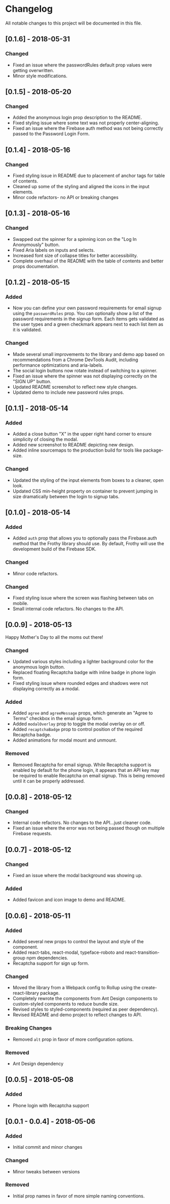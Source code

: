# Changelog

All notable changes to this project will be documented in this file.

## [0.1.6] - 2018-05-31

### Changed

* Fixed an issue where the passwordRules default prop values were getting overwritten.
* Minor style modifications.

## [0.1.5] - 2018-05-20

### Changed

* Added the anonymous login prop description to the README.
* Fixed styling issue where some text was not properly center-aligning.
* Fixed an issue where the Firebase auth method was not being correctly passed to the Password Login Form.

## [0.1.4] - 2018-05-16

### Changed

* Fixed styling issue in README due to placement of anchor tags for table of contents.
* Cleaned up some of the styling and aligned the icons in the input elements.
* Minor code refactors- no API or breaking changes

## [0.1.3] - 2018-05-16

### Changed

* Swapped out the spinner for a spinning icon on the "Log In Anonymously" button.
* Fixed Aria labels on inputs and selects.
* Increased font size of collapse titles for better accessibility.
* Complete overhaul of the README with the table of contents and better props documentation.

## [0.1.2] - 2018-05-15

### Added

* Now you can define your own password requirements for email signup using the `passwordRules` prop. You can optionally show a list of the password requirements in the signup form. Each items gets validated as the user types and a green checkmark appears next to each list item as it is validated.

### Changed

* Made several small improvements to the library and demo app based on recommendations from a Chrome DevTools Audit, including performance optimizations and aria-labels.
* The social login buttons now rotate instead of switching to a spinner.
* Fixed an issue where the spinner was not displaying correctly on the "SIGN UP" button.
* Updated README screenshot to reflect new style changes.
* Updated demo to include new password rules props.

## [0.1.1] - 2018-05-14

### Added

* Added a close button "X" in the upper right hand corner to ensure simplicity of closing the modal.
* Added new screenshot to README depicting new design.
* Added inline sourcemaps to the production build for tools like package-size.

### Changed

* Updated the styling of the input elements from boxes to a cleaner, open look.
* Updated CSS min-height property on container to prevent jumping in size dramatically between the login to signup tabs.

## [0.1.0] - 2018-05-14

### Added

* Added `auth` prop that allows you to optionally pass the Firebase.auth method that the Frothy library should use. By default, Frothy will use the development build of the Firebase SDK.

### Changed

* Minor code refactors.

### Changed

* Fixed styling issue where the screen was flashing between tabs on mobile.
* Small internal code refactors. No changes to the API.

## [0.0.9] - 2018-05-13

Happy Mother's Day to all the moms out there!

### Changed

* Updated various styles including a lighter background color for the anonymous login button.
* Replaced floating Recaptcha badge with inline badge in phone login form.
* Fixed styling issue where rounded edges and shadows were not displaying correctly as a modal.

### Added

* Added `agree` and `agreeMessage` props, which generate an "Agree to Terms" checkbox in the email signup form.
* Added `modalOverlay` prop to toggle the modal overlay on or off.
* Added `recaptchaBadge` prop to control position of the required Recaptcha badge.
* Added animations for modal mount and unmount.

### Removed

* Removed Recaptcha for email signup. While Recaptcha support is enabled by default for the phone login, it appears that an API key may be required to enable Recaptcha on email signup. This is being removed until it can be properly addressed.

## [0.0.8] - 2018-05-12

### Changed

* Internal code refactors. No changes to the API...just cleaner code.
* Fixed an issue where the error was not being passed though on multiple Firebase requests.

## [0.0.7] - 2018-05-12

### Changed

* Fixed an issue where the modal background was showing up.

### Added

* Added favicon and icon image to demo and README.

## [0.0.6] - 2018-05-11

### Added

* Added several new props to control the layout and style of the component.
* Added react-tabs, react-modal, typeface-roboto and react-transition-group npm dependencies.
* Recaptcha support for sign up form.

### Changed

* Moved the library from a Webpack config to Rollup using the create-react-library package.
* Completely rewrote the components from Ant Design components to custom-styled components to reduce bundle size.
* Revised styles to styled-components (required as peer dependency).
* Revised README and demo project to reflect changes to API.

### Breaking Changes

* Removed `alt` prop in favor of more configuration options.

### Removed

* Ant Design dependency

## [0.0.5] - 2018-05-08

### Added

* Phone login with Recaptcha support

## [0.0.1 - 0.0.4] - 2018-05-06

### Added

* Initial commit and minor changes

### Changed

* Minor tweaks between versions

### Removed

* Initial prop names in favor of more simple naming conventions.
